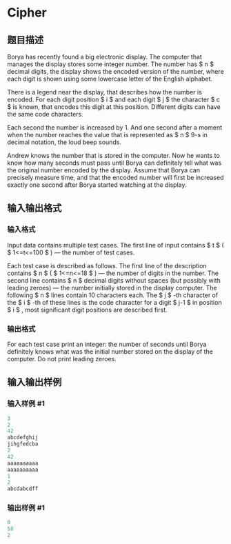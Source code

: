# Cipher

## 题目描述

Borya has recently found a big electronic display. The computer that manages the display stores some integer number. The number has $ n $ decimal digits, the display shows the encoded version of the number, where each digit is shown using some lowercase letter of the English alphabet.

There is a legend near the display, that describes how the number is encoded. For each digit position $ i $ and each digit $ j $ the character $ c $ is known, that encodes this digit at this position. Different digits can have the same code characters.

Each second the number is increased by 1. And one second after a moment when the number reaches the value that is represented as $ n $ 9-s in decimal notation, the loud beep sounds.

Andrew knows the number that is stored in the computer. Now he wants to know how many seconds must pass until Borya can definitely tell what was the original number encoded by the display. Assume that Borya can precisely measure time, and that the encoded number will first be increased exactly one second after Borya started watching at the display.

## 输入输出格式

### 输入格式

Input data contains multiple test cases. The first line of input contains $ t $ ( $ 1<=t<=100 $ ) — the number of test cases.

Each test case is described as follows. The first line of the description contains $ n $ ( $ 1<=n<=18 $ ) — the number of digits in the number. The second line contains $ n $ decimal digits without spaces (but possibly with leading zeroes) — the number initially stored in the display computer. The following $ n $ lines contain 10 characters each. The $ j $ -th character of the $ i $ -th of these lines is the code character for a digit $ j-1 $ in position $ i $ , most significant digit positions are described first.

### 输出格式

For each test case print an integer: the number of seconds until Borya definitely knows what was the initial number stored on the display of the computer. Do not print leading zeroes.

## 输入输出样例

### 输入样例 #1

```cpp
3
2
42
abcdefghij
jihgfedcba
2
42
aaaaaaaaaa
aaaaaaaaaa
1
2
abcdabcdff

```
### 输出样例 #1

```cpp
0
58
2

```
